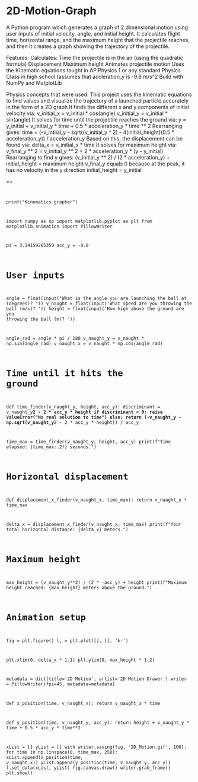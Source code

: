 # 2D-Motion-Graph
A Python program which generates a graph of 2 dimensional motion using user inputs of initial velocity, angle, and initial height. It calculates flight time, horizontal range, and the maximum height that the projectile reaches, and then it creates a graph showing the trajectory of the projectile.

Features:
  Calculates:
    Time the projectile is in the air (using the quadratic formula)
    Displacement
    Maximum height
  Animates projectile motion
  Uses the Kinematic equations taught in AP Physics 1 or any standard Physics Class in high school (assumes that accleration_y is -9.8 m/s^2
  Build with NumPy and MatplotLib

Physics concepts that were used:
  This project uses the kinematic equations to find values and visualize the trajectory of a launched particle accurately in the form of a 2D graph
  It finds the different x and y components of initial velocity via:
    v_initial_x = v_initial * cos(angle)
    v_initial_y = v_initial * sin(angle)
  It solves for time until the projectile reaches the ground via:
    y = y_initial + v_initial_y * time + 0.5 * acceleration_y * time ** 2
    Rearranging gives: 
      time = (-v_intiial_y - sqrt((v_initial_y ^ 2) - 4(initial_height)(0.5 * acceleration_y)) / acceleration_y
    Based on this, the displacement can be found via:
      delta_x = v_initial_x * time
  It solves for maximum height via:
    v_final_y ** 2 = v_initial_y ** 2 + 2 * acceleration_y * (y - y_initial)
    Rearranging to find y gives:
    (v_initial_y ** 2) / (2 * acceleration_y) + initial_height = maximum height
      v_final_y equals 0 because at the peak, it has no velocity in the y direction
      initial_height = y_initial

      
<<CODE>>

print("Kinematics grapher")

import numpy as np
import matplotlib.pyplot as plt
from matplotlib.animation import PillowWriter

pi = 3.14159265359
acc_y = -9.8

# User inputs
angle = float(input("What is the angle you are launching the ball at (degrees)? "))
v_naught = float(input('What speed are you throwing the ball (m/s)? '))
height = float(input('How high above the ground are you throwing the ball (m)? '))

angle_rad = angle * pi / 180
v_naught_y = v_naught * np.sin(angle_rad)
v_naught_x = v_naught * np.cos(angle_rad)

# Time until it hits the ground
def time_finder(v_naught_y, height, acc_y):
  discriminant = v_naught_y**2 - 2 * acc_y * height
  if discriminant < 0:
    raise ValueError("No real solution to time")
  else:
    return (-v_naught_y - np.sqrt(v_naught_y**2 - 2 * acc_y * height)) / acc_y

time_max = time_finder(v_naught_y, height, acc_y)
print(f"Time elapsed: {time_max:.2f} seconds.")

# Horizontal displacement
def displacement_x_finder(v_naught_x, time_max):
    return v_naught_x * time_max

delta_x = displacement_x_finder(v_naught_x, time_max)
print(f"Your total horizontal distance: {delta_x} meters.")

# Maximum height
max_height = (v_naught_y**2) / (2 * -acc_y) + height
print(f"Maximum height reached: {max_height} meters above the ground.")

# Animation setup
fig = plt.figure()
l, = plt.plot([], [], 'k-')

plt.xlim(0, delta_x * 1.1)
plt.ylim(0, max_height * 1.2)

metadata = dict(title='2D Motion', artist='2D Motion Drawer')
writer = PillowWriter(fps=45, metadata=metadata)

def x_position(time, v_naught_x):
    return v_naught_x * time

def y_position(time, v_naught_y, acc_y):
    return height + v_naught_y * time + 0.5 * acc_y * time**2

xList = []
yList = []
with writer.saving(fig, '2D_Motion.gif', 100):
    for time in np.linspace(0, time_max, 250):
        xList.append(x_position(time, v_naught_x))
        yList.append(y_position(time, v_naught_y, acc_y))
        l.set_data(xList, yList)
        fig.canvas.draw()
        writer.grab_frame()
plt.show()
